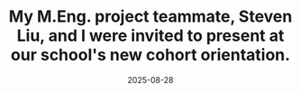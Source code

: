 ---
title: My M.Eng. project teammate, Steven Liu, and I were invited to present at our school's new cohort orientation.
date: 2025-08-28
categories: [news]
tags: [news]
---